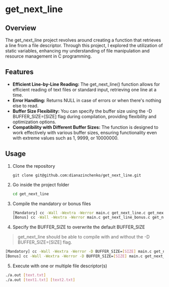 # get_next_line
## Overview
The get_next_line project revolves around creating a function that retrieves a line from a file descriptor.
Through this project, I explored the utilization of static variables, enhancing my understanding of file manipulation and resource management in C programming.

## Features
- **Efficient Line-by-Line Reading:** The get_next_line() function allows for efficient reading of text files or standard input, retrieving one line at a time.
- **Error Handling:** Returns NULL in case of errors or when there's nothing else to read.
- **Buffer Size Flexibility:** You can specify the buffer size using the -D BUFFER_SIZE=[SIZE] flag during compilation, providing flexibility and optimization options.
- **Compatibility with Different Buffer Sizes:** The function is designed to work effectively with various buffer sizes, ensuring functionality even with extreme values such as 1, 9999, or 10000000.

## Usage
1. Clone the repository
   ```
   git clone git@github.com:dianazinchenko/get_next_line.git
   ```
2. Go inside the project folder
   ```bash
   cd get_next_line
   ```
3. Compile the mandatory or bonus files
   ```bash
   [Mandatory] cc -Wall -Wextra -Werror main.c get_next_line.c get_next_line_utils.c
   [Bonus] cc -Wall -Wextra -Werror main.c get_next_line_bonus.c get_next_line_utils_bonus.c
   ```
4. Specify the BUFFER_SIZE to overwrite the default BUFFER_SIZE
> get_next_line should be able to compile with and without the -D BUFFER_SIZE=[SIZE] flag.</br>
   ```bash
   [Mandatory] cc -Wall -Wextra -Werror -D BUFFER_SIZE=[SIZE] main.c get_next_line.c get_next_line_utils.c
   [Bonus] cc -Wall -Wextra -Werror -D BUFFER_SIZE=[SIZE] main.c get_next_line_bonus.c get_next_line_utils_bonus.c
   ```
5. Execute with one or multiple file descriptor(s)
```bash
./a.out [text.txt]
./a.out [text1.txt] [text2.txt]
```
